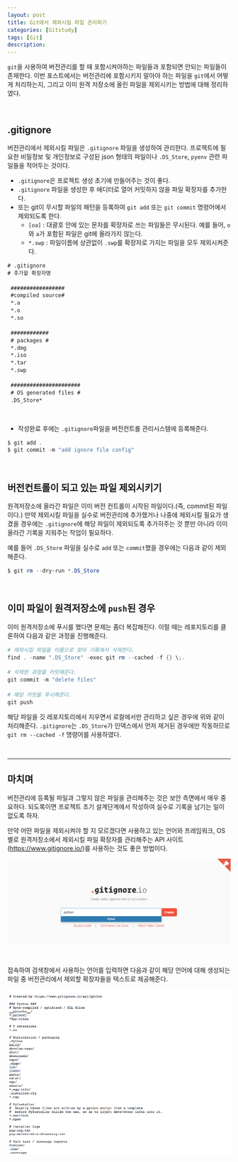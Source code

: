 ```yaml
---
layout: post
title: Git에서 제외시킬 파일 관리하기
categories: [Gitstudy]
tags: [Git]
description: 
---
```


`git`을 사용하여 버전관리를 할 때 포함시켜야하는 파일들과 포함되면 안되는 파일들이 존재한다. 이번 포스트에서는 버전관리에 포함시키지 말아야 하는 파일을 `git`에서 어떻게 처리하는지, 그리고 이미 원격 저장소에 올린 파일을 제외시키는 방법에 대해 정리하였다.

<br>

## .gitignore

버전관리에서 제외시킬 파일은 `.gitignore` 파일을 생성하여 관리한다. 프로젝트에 필요한 비밀정보 및 개인정보로 구성된 json 형태의 파일이나 `.DS_Store`, `pyenv` 관련 파일들을 적어두는 것이다. 

- `.gitignore`은 프로젝트 생성 초기에 만들어주는 것이 좋다. 
- `.gitignore` 파일을 생성한 후 에디터로 열어 커밋하지 않을 파일 확장자를 추가한다. 
- 또는 git이 무시할 파일의 패턴을 등록하여 `git add` 또는 `git commit` 명령어에서 제외되도록 한다.
	- `[oa]` : 대괄호 안에 있는 문자를 확장자로 쓰는 파일들은 무시된다. 예를 들어, `o`와 `a`가 포함된 파일은 git에 올라가지 않는다. 
	- `*.swp` : 파일이름에 상관없이 `.swp`를 확장자로 가지는 파일을 모두 제외시켜준다.
	
```txt
# .gitignore
# 추가할 확장자명

 #################
 #compiled source#
 *.a
 *.o
 *.so
 
 ############
 # packages #
 *.dmg
 *.iso
 *.tar
 *.swp

 ######################
 # OS generated files #
 .DS_Store*
```

<br>

- 작성완료 후에는 `.gitignore`파일을 버전컨트롤 관리시스템에 등록해준다.

```powershell
$ git add .
$ git commit -m "add ignore file config"
```

<br>

## 버전컨트롤이 되고 있는 파일 제외시키기 

원격저장소에 올라간 파일은 이미 버전 컨트롤이 시작된 파일이다.(즉, commit된 파일이다.) 만약 제외시킬 파일을 실수로 버전관리에 추가했거나 나중에 제외시킬 필요가 생겼을 경우에는 `.gitignore`에 해당 파일이 제외되도록 추가히주는 것 뿐만 아니라 이미 올라간 기록을 지워주는 작업이 필요하다. 

예를 들어 `.DS_Store` 파일을 실수로 `add` 또는 `commit`했을 경우에는 다음과 같이 제외해준다. 

```powershell
$ git rm --dry-run *.DS_Store
```

<br>

## 이미 파일이 원격저장소에 `push`된 경우 

이미 원격저장소에 푸시를 했다면 문제는 좀더 복잡해진다. 이럴 때는 레포지토리를 클론하여 다음과 같은 과정을 진행해준다. 

```powershell
# 제외시킬 파일을 이름으로 찾아 기록에서 삭제한다. 
find . -name ".DS_Store" -exec git rm --cached -f {} \;.

# 삭제한 과정을 커밋해준다.
git commit -m "delete files"

# 해당 커밋을 푸시해준다.
git push
```

해당 파일을 깃 레포지토리에서 지우면서 로컬에서만 관리하고 싶은 경우에  위와 같이 처리해준다.
`.gitignore`는 `.DS_Store`가 인덱스에서 먼저 제거된 경우에만 작동하므로 `git rm --cached -f` 명령어를 사용하였다.

<br>

---

## 마치며

버전관리에 등록될 파일과 그렇지 않은 파일을 관리해주는 것은 보안 측면에서 매우 중요하다. 되도록이면 프로젝트 초기 설계단계에서 작성하여 실수로 기록을 남기는 일이 없도록 하자. 

만약 어떤 파일을 제외시켜야 할 지 모르겠다면 사용하고 있는 언어와 프레임워크, OS 별로 원격저장소에서 제외시킬 파일 확장자를 관리해주는 API 사이트(https://www.gitignore.io/)를 사용하는 것도 좋은 방법이다. 

![확장자](https://github.com/juliahwang/juliahwang.github.io/blob/master/_posts/images/2017-10-10/gitignore1.png?raw=true)

<br>

접속하여 검색창에서 사용하는 언어를 입력하면 다음과 같이 해당 언어에 대해 생성되는 파일 중 버전관리에서 제외할 확장자들을 텍스트로 제공해준다. 

![확장자](https://github.com/juliahwang/juliahwang.github.io/blob/master/_posts/images/2017-10-10/gitingore2.png?raw=true)


<br>
